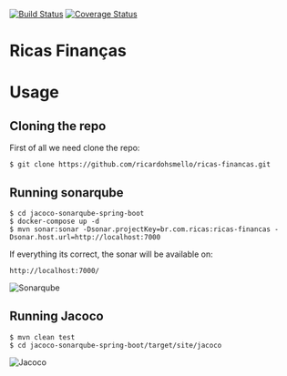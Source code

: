 [![Build Status](https://travis-ci.org/ricardohsmello/ricas-financas.svg?branch=main)](https://travis-ci.org/ricardohsmello/ricas-financas)
[![Coverage Status](https://coveralls.io/repos/github/ricardohsmello/ricas-financas/badge.svg?branch=main)](https://coveralls.io/github/ricardohsmello/ricas-financas?branch=main)

# Ricas Finanças

 # Usage
## Cloning the repo

First of all we need clone the repo:
```
$ git clone https://github.com/ricardohsmello/ricas-financas.git
```
## Running sonarqube 

```
$ cd jacoco-sonarqube-spring-boot
$ docker-compose up -d
$ mvn sonar:sonar -Dsonar.projectKey=br.com.ricas:ricas-financas -Dsonar.host.url=http://localhost:7000
```

If everything its correct, the sonar will be available on: 

```
http://localhost:7000/
```

![Sonarqube](https://s1.imghub.io/9QW8d.png)

## Running Jacoco

```
$ mvn clean test
$ cd jacoco-sonarqube-spring-boot/target/site/jacoco

```

![Jacoco](https://s1.imghub.io/9lJvu.png)
